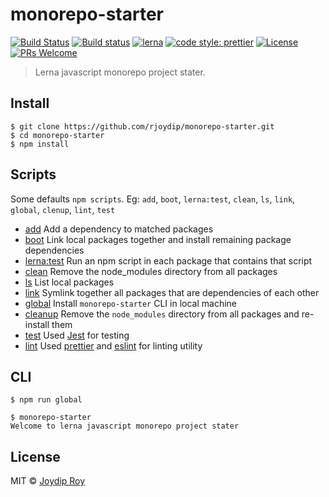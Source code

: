 # monorepo-starter

[![Build Status](https://travis-ci.org/rjoydip/monorepo-starter.svg?branch=master)](https://travis-ci.org/rjoydip/monorepo-starter)
[![Build status](https://ci.appveyor.com/api/projects/status/qe5x7i3ift8q7rkv/branch/master?svg=true)](https://ci.appveyor.com/project/rjoydip/monorepo-starter/branch/master)
[![lerna](https://img.shields.io/badge/maintained%20with-lerna-cc00ff.svg)](https://lernajs.io/)
[![code style: prettier](https://img.shields.io/badge/code_style-prettier-ff69b4.svg?style=flat-square)](https://github.com/prettier/prettier)
[![License](https://img.shields.io/npm/l/make-coverage-badge.svg)](https://github.com/rjoydip/monorepo-starter/blob/master/LICENSE)
[![PRs Welcome](https://img.shields.io/badge/PRs-welcome-brightgreen.svg)](https://reactjs.org/docs/how-to-contribute.html#your-first-pull-request)

> Lerna javascript monorepo project stater.

## Install

```
$ git clone https://github.com/rjoydip/monorepo-starter.git
$ cd monorepo-starter
$ npm install
```

## Scripts

Some defaults `npm scripts`. Eg: `add`, `boot`, `lerna:test`, `clean`, `ls`, `link`, `global`, `clenup`, `lint`, `test`

- [add](https://github.com/lerna/lerna/tree/master/commands/add#readme) Add a dependency to matched packages
- [boot](https://github.com/lerna/lerna/tree/master/commands/bootstrap#readme) Link local packages together and install remaining package dependencies
- [lerna:test](https://github.com/lerna/lerna/tree/master/commands/run#readme) Run an npm script in each package that contains that script
- [clean](https://github.com/lerna/lerna/tree/master/commands/clean#readme) Remove the node_modules directory from all packages
- [ls](https://github.com/lerna/lerna/tree/master/commands/list#readme) List local packages
- [link](https://github.com/lerna/lerna/tree/master/commands/link#readme) Symlink together all packages that are dependencies of each other
- [global](#scripts) Install `monorepo-starter` CLI in local machine
- [cleanup](#scripts) Remove the `node_modules` directory from all packages and re-install them
- [test](#scripts) Used [Jest](https://jestjs.io/) for testing
- [lint](#scripts) Used [prettier](https://prettier.io/) and [eslint](https://eslint.org/) for linting utility

## CLI

```
$ npm run global
```

```
$ monorepo-starter
Welcome to lerna javascript monorepo project stater
```

## License

MIT © [Joydip Roy](https://github.com/rjoydip)
